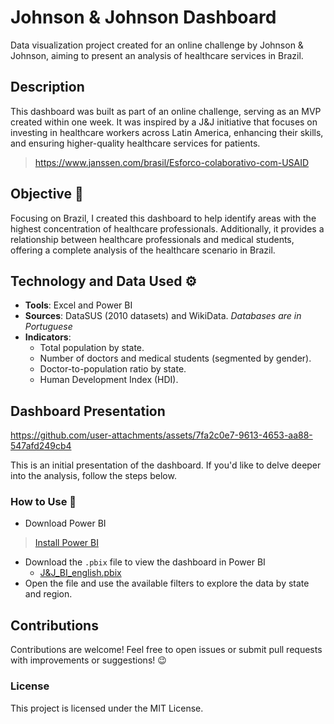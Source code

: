 # Johnson & Johnson Dashboard  
Data visualization project created for an online challenge by Johnson & Johnson, aiming to present an analysis of healthcare services in Brazil.  

## Description  
This dashboard was built as part of an online challenge, serving as an MVP created within one week. It was inspired by a J&J initiative that focuses on investing in healthcare workers across Latin America, enhancing their skills, and ensuring higher-quality healthcare services for patients.  
> https://www.janssen.com/brasil/Esforco-colaborativo-com-USAID  

## Objective 🚀  
Focusing on Brazil, I created this dashboard to help identify areas with the highest concentration of healthcare professionals. Additionally, it provides a relationship between healthcare professionals and medical students, offering a complete analysis of the healthcare scenario in Brazil.  

## Technology and Data Used ⚙️  
- **Tools**: Excel and Power BI  
- **Sources**: DataSUS (2010 datasets) and WikiData. *Databases are in Portuguese*
- **Indicators**:  
    - Total population by state.  
    - Number of doctors and medical students (segmented by gender).  
    - Doctor-to-population ratio by state.  
    - Human Development Index (HDI).  

## Dashboard Presentation  
https://github.com/user-attachments/assets/7fa2c0e7-9613-4653-aa88-547afd249cb4

This is an initial presentation of the dashboard. If you'd like to delve deeper into the analysis, follow the steps below.  

### How to Use 📝  
- Download Power BI  
> [Install Power BI](https://www.microsoft.com/en-us/power-platform/products/power-bi/desktop)  
- Download the `.pbix` file to view the dashboard in Power BI  
  - [J&J_BI_english.pbix](https://github.com/bonett1/JJ_Dashboard/blob/main/J%26J_BI_english.pbix)  
- Open the file and use the available filters to explore the data by state and region.  

## Contributions  
Contributions are welcome! Feel free to open issues or submit pull requests with improvements or suggestions! 😉  

### License  
This project is licensed under the MIT License.  
